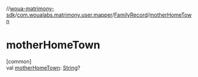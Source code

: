 //[woua-matrimony-sdk](../../../index.md)/[com.woualabs.matrimony.user.mapper](../index.md)/[FamilyRecord](index.md)/[motherHomeTown](mother-home-town.md)

# motherHomeTown

[common]\
val [motherHomeTown](mother-home-town.md): [String](https://kotlinlang.org/api/latest/jvm/stdlib/kotlin/-string/index.html)?

